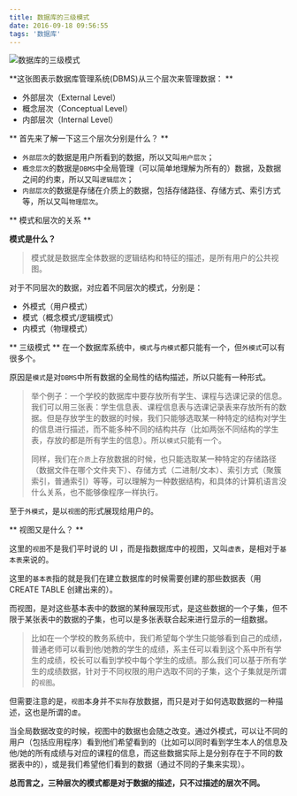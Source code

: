```yaml
---
title: 数据库的三级模式
date: 2016-09-18 09:56:55
tags: '数据库'
---
```


![数据库的三级模式](https://ws4.sinaimg.cn/large/647dc635jw1f7xib5ymy8j20vd0fan3x.jpg)
<!-- more -->

**这张图表示数据库管理系统(DBMS)从三个层次来管理数据： **

- 外部层次（External Level）
- 概念层次（Conceptual Level）
- 内部层次（Internal Level）

** 首先来了解一下这三个层次分别是什么？ **

- `外部层次`的数据是用户所看到的数据，所以又叫`用户层次`；
- `概念层次`的数据是`DBMS`中全局管理（可以简单地理解为所有的）数据，及数据之间的约束，所以又叫`逻辑层次`；
- `内部层次`的数据是存储在介质上的数据，包括存储路径、存储方式、索引方式等，所以又叫`物理层次`。

** 模式和层次的关系 **

**模式是什么？**

> 模式就是数据库全体数据的逻辑结构和特征的描述，是所有用户的公共视图。

对于不同层次的数据，对应着不同层次的模式，分别是：
- 外模式（用户模式）
- 模式（概念模式/逻辑模式）
- 内模式（物理模式）

** 三级模式 **
在一个数据库系统中，`模式`与`内模式`都只能有一个，但`外模式`可以有很多个。

原因是`模式`是对`DBMS`中所有数据的全局性的结构描述，所以只能有一种形式。

> 举个例子：一个学校的数据库中要存放所有学生、课程与选课记录的信息。我们可以用三张表：学生信息表、课程信息表与选课记录表来存放所有的数据。但是存放学生的数据的时候，我们只能够选取某一种特定的结构对学生的信息进行描述，而不能多种不同的结构共存（比如两张不同结构的学生表，存放的都是所有学生的信息）。所以`模式`只能有一个。
>  
>  同样，我们在`介质`上存放数据的时候，也只能选取某一种特定的存储路径（数据文件在哪个文件夹下）、存储方式（二进制/文本）、索引方式（聚簇索引，普通索引）等等，可以理解为一种数据结构，和具体的计算机语言没什么关系，也不能够像程序一样执行。

至于`外模式`，是以`视图`的形式展现给用户的。

** 视图又是什么？ **

这里的`视图`不是我们平时说的 UI ，而是指数据库中的视图，又叫`虚表`，是相对于`基本表`来说的。

这里的`基本表`指的就是我们在建立数据库的时候需要创建的那些数据表（用 CREATE TABLE 创建出来的）。

而视图，是对这些基本表中的数据的某种展现形式，是这些数据的一个子集，但不限于某张表中的数据的子集，也可以是多张表联合起来进行显示的一组数据。
> 比如在一个学校的教务系统中，我们希望每个学生只能够看到自己的成绩，普通老师可以看到他/她教的学生的成绩，系主任可以看到这个系中所有学生的成绩，校长可以看到学校中每个学生的成绩。那么我们可以基于所有学生的成绩数据，针对于不同权限的用户选取不同的子集，这个子集就是所谓的`视图`。

但需要注意的是，`视图`本身并不`实际`存放数据，而只是对于如何选取数据的一种描述，这也是所谓的`虚`。

当全局数据改变的时候，视图中的数据也会随之改变。通过外模式，可以让不同的用户（包括应用程序）看到他们希望看到的（比如可以同时看到学生本人的信息及他/她的所有成绩与对应的课程的信息，而这些数据实际上是分别存在于不同的数据表中的），或是我们希望他们看到的数据（通过不同的子集来实现）。

**总而言之，三种层次的模式都是对于数据的描述，只不过描述的层次不同。**
